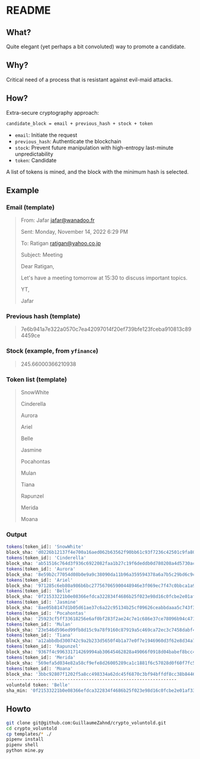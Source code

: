 # README

## What? 

Quite elegant (yet perhaps a bit convoluted) way to promote a candidate.

## Why?

Critical need of a process that is resistant against evil-maid attacks.

## How? 

Extra-secure cryptography approach:

```sh
candidate_block = email + previous_hash + stock + token
```

- `email`: Initiate the request
- `previous_hash`: Authenticate the blockchain
- `stock`: Prevent future manipulation with high-entropy last-minute unpredictability
- `token`: Candidate

A list of tokens is mined, and the block with the minimum hash is selected.

## Example

### Email (template)

> From: Jafar <jafar@wanadoo.fr>
> 
> Sent: Monday, November 14, 2022 6:29 PM
> 
> To: Ratigan <ratigan@yahoo.co.jp>
> 
> Subject: Meeting
> 
> Dear Ratigan,
> 
> Let's have a meeting tomorrow at 15:30 to discuss important topics. 
> 
> YT,
> 
> Jafar

### Previous hash (template)

> 7e6b941a7e322a0570c7ea42097014f20ef739bfe123fceba910813c894459ce

### Stock (example, from `yfinance`)

> 245.66000366210938

### Token list (template)

> SnowWhite
>
> Cinderella
>
> Aurora
>
> Ariel
>
> Belle
>
> Jasmine
>
> Pocahontas
>
> Mulan
>
> Tiana
>
> Rapunzel
>
> Merida
>
> Moana

### Output

```sh
tokens[token_id]: 'SnowWhite'
block_sha: 'd0226b12137f4e700a16aed062b63562f90bb61c93f7236c42501c9fa80489a8'
tokens[token_id]: 'Cinderella'
block_sha: 'ab51516c764d3f936c6922082faa1b27c19f6deddb0d780208a4d5730acac9f4'
tokens[token_id]: 'Aurora'
block_sha: '8e59b2c77054d08b0e9a9c38090da11b96a359594378a6a7b5c29bd6c9c6a658'
tokens[token_id]: 'Ariel'
block_sha: '971285c6eb80a986b6bc277567065900448946e3f069ec7f47c0bbca1a985809'
tokens[token_id]: 'Belle'
block_sha: '0f21533221b0e08366efdca322834f4686b25f023e98d16c0fcbe2e01af3319f'
tokens[token_id]: 'Jasmine'
block_sha: '8ae05b8147d1b05d61ae37c6a22c95134b25cf09626ceabbdaaa5c743f3dbf74'
tokens[token_id]: 'Pocahontas'
block_sha: '25923cf5ff33618256e6af0bf283f2ae24c7e1c686e37ce78096b94c4716195d'
tokens[token_id]: 'Mulan'
block_sha: '23e546d596ed99fb8d15c9a78f9160c87919a5c469ca72ec3c7458dabf4adc33'
tokens[token_id]: 'Tiana'
block_sha: 'a12abbdbd300742c9a2b233d5650f4b1a77e0f7e1946960d3f62e8d34a79ae52'
tokens[token_id]: 'Rapunzel'
block_sha: '9367f4c996331714269994ab30645462828a49066f0918d04babef8bcc4093db'
tokens[token_id]: 'Merida'
block_sha: '569efa5d034e82a58cf9efe8d26005289ca1c1881f6c57028d0f60f7fc524f45'
tokens[token_id]: 'Moana'
block_sha: '3bbc92807f1202f5a8cc498334a62dc45f6870c3bf94bffdf8cc38b84462d4f9'
----------------------------------------------------------------
voluntold token: 'Belle'
sha_min: '0f21533221b0e08366efdca322834f4686b25f023e98d16c0fcbe2e01af3319f'
```

## Howto

```sh
git clone git@github.com:GuillaumeZahnd/crypto_voluntold.git
cd crypto_voluntold
cp templates/* ./
pipenv install
pipenv shell
python mine.py
```
